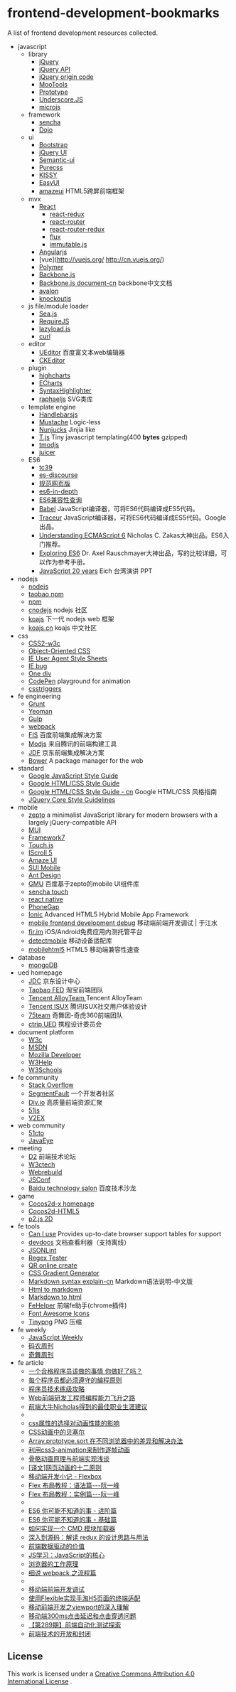 # frontend-development-bookmarks
A list of frontend development resources collected.

+ javascript
	+ library
		+ [jQuery](https://jquery.com/)
		+ [jQuery API](http://oscarotero.com/jquery/)
		+ [jQuery origin code](http://oscarotero.com/jquery/)
		+ [MooTools](http://mootools.net/)
		+ [Prototype](http://www.prototypejs.org/)
		+ [Underscore.JS](http://documentcloud.github.com/underscore/)
		+ [microjs](http://microjs.com/)
	+ framework
		+ [sencha](https://www.sencha.com/)
		+ [Dojo](http://dojotoolkit.org/)
	+ ui
		+ [Bootstrap](http://getbootstrap.com/)
		+ [jQuery UI](http://jqueryui.com/)
		+ [Semantic-ui](http://semantic-ui.com/)
		+ [Purecss](http://purecss.io/)
		+ [KISSY](http://docs.kissyui.com/)
		+ [EasyUI](http://www.jeasyui.com/)
		+ [amazeui](http://amazeui.org/) HTML5跨屏前端框架
	+ mvx
		+ [React](http://facebook.github.io/react/)
			+ [react-redux](https://github.com/reactjs/react-redux)
			+ [react-router](https://github.com/reactjs/react-router)
			+ [react-router-redux](https://github.com/reactjs/react-router-redux)
			+ [flux](https://github.com/facebook/flux)
			+ [immutable.js](https://facebook.github.io/immutable-js/)
		+ [Angularjs](https://angularjs.org/)
		+ [vue](http://vuejs.org/ http://cn.vuejs.org/)
		+ [Polymer](https://www.polymer-project.org/)
		+ [Backbone.js](http://backbonejs.org/)
		+ [Backbone.js document-cn](http://www.css88.com/doc/backbone/) backbone中文文档
		+ [avalon](http://avalonjs.github.io/)
		+ [knockoutjs](http://knockoutjs.com/)
	+ js file/module loader
		+ [Sea.js](http://seajs.org/)
		+ [RequireJS](http://www.requirejs.org/)
		+ [lazyload.js](https://github.com/rgrove/lazyload/)
		+ [curl](https://github.com/unscriptable/curl)
	+ editor
		+ [UEditor](http://ueditor.baidu.com/website/index.html) 百度富文本web编辑器
		+ [CKEditor](http://ckeditor.com/)
	+ plugin
		+ [highcharts](http://www.highcharts.com/)
		+ [ECharts](http://echarts.baidu.com/)
		+ [SyntaxHighlighter](http://alexgorbatchev.com/SyntaxHighlighter/)
		+ [raphaeljs](http://raphaeljs.com/) SVG类库
	+ template engine
		+ [Handlebarsjs](http://handlebarsjs.com/)
		+ [Mustache](https://mustache.github.io/) Logic-less
		+ [Nunjucks](http://mozilla.github.io/nunjucks/) Jinjia like
		+ [T.js](https://github.com/jasonmoo/t.js) Tiny javascript templating(400 **bytes** gzipped)
		+ [tmodjs](https://github.com/aui/tmodjs)
		+ [juicer](http://juicer.name/)
    + ES6
    	+ [tc39](https://github.com/tc39)
    	+ [es-discourse](http://es-discourse.com/)
    	+ [规范网页版](http://www.ecma-international.org/ecma-262/6.0/)
    	+ [es6-in-depth](https://hacks.mozilla.org/category/es6-in-depth/)
        + [ES6兼容性查询](http://kangax.github.io/compat-table/es6/)
        + [Babel](http://babeljs.io/) JavaScript编译器，可将ES6代码编译成ES5代码。
        + [Traceur](https://github.com/google/traceur-compiler) JavaScript编译器，可将ES6代码编译成ES5代码。Google出品。
        + [Understanding ECMAScript 6](https://leanpub.com/understandinges6/read) Nicholas C. Zakas大神出品。ES6入门推荐。
        + [Exploring ES6](http://exploringjs.com/es6/) Dr. Axel Rauschmayer大神出品，写的比较详细，可以作为参考手册。
		+ [JavaScript 20 years](http://brendaneich.github.io/ModernWeb.tw-2015/) Eich 台湾演讲 PPT
+ nodejs
	+ [nodejs](https://nodejs.org)
	+ [taobao npm](http://npm.taobao.org/)
	+ [npm](https://www.npmjs.com/)
	+ [cnodejs](https://cnodejs.org/) nodejs 社区
	+ [koajs](http://koajs.in/)  下一代 nodejs web 框架
	+ [koajs.cn](http://koa.rednode.cn/) koajs 中文社区
+ css
    + [CSS2-w3c](http://www.w3.org/TR/CSS2/)
	+ [Object-Oriented CSS](http://oocss.org/)
	+ [IE User Agent Style Sheets](http://www.iecss.com/)
	+ [IE bug](http://www.positioniseverything.net/explorer.html)
	+ [One div](http://one-div.com/)
	+ [CodePen](http://codepen.io/) playground for animation
	+ [csstriggers](http://csstriggers.com/)  
+ fe engineering
	+ [Grunt](http://gruntjs.com/)
	+ [Yeoman](http://yeoman.io/)
	+ [Gulp](http://gulpjs.com/)
	+ [webpack](https://webpack.github.io/)
	+ [FIS](http://fis.baidu.com/) 百度前端集成解决方案
	+ [Modjs](http://madscript.com/modjs/) 来自腾讯的前端构建工具
	+ [JDF](https://github.com/putaoshu/jdf/) 京东前端集成解决方案
	+ [Bower](http://bower.io/) A package manager for the web
+ standard
	+ [Google JavaScript Style Guide](http://google-styleguide.googlecode.com/svn/trunk/javascriptguide.xml)
	+ [Google HTML/CSS Style Guide](http://google-styleguide.googlecode.com/svn/trunk/htmlcssguide.xml)
	+ [Google HTML/CSS Style Guide - cn](https://github.com/romoo/google-html-css-style-guide) Google HTML/CSS 风格指南
	+ [JQuery Core Style Guidelines](http://contribute.jquery.org/style-guide/js/)
+ mobile
	+ [zepto](http://zeptojs.com/) a minimalist JavaScript library for modern browsers with a largely jQuery-compatible API
	+ [MUI](http://dev.dcloud.net.cn/mui/) 
	+ [Framework7](http://framework7.taobao.org/)
	+ [Touch.js](http://touch.code.baidu.com/) 
	+ [IScroll 5](http://cubiq.org/iscroll-5) 
	+ [Amaze UI](http://amazeui.org/) 
	+ [SUI Mobile](http://m.sui.taobao.org/) 
	+ [Ant Design](http://ant.design/) 
	+ [GMU](http://gmu.baidu.com/) 百度基于zepto的mobile UI组件库
	+ [sencha touch](http://docs.sencha.com/touch/)
	+ [react native](https://facebook.github.io/react-native/) 
	+ [PhoneGap](http://phonegap.com/)
	+ [Ionic](http://ionicframework.com/) Advanced HTML5 Hybrid Mobile App Framework
	+ [mobile frontend development debug](http://yujiangshui.com/multidevice-frontend-debug/) 移动端前端开发调试 | 于江水
	+ [fir.im](http://fir.im/) iOS/Android免费应用内测托管平台
	+ [detectmobile](http://detectmobilebrowsers.com/) 移动设备适配库
	+ [mobilehtml5](http://mobilehtml5.org/) HTML5 移动端兼容性速查
+ database
	+ [mongoDB](https://docs.mongodb.org/manual/)
+ ued homepage
	+ [JDC](http://jdc.jd.com/) 京东设计中心
	+ [Taobao FED](http://taobaofed.org/) 淘宝前端团队
	+ [Tencent AlloyTeam ](http://alloyteam.github.io/) Tencent AlloyTeam
	+ [Tencent ISUX](http://isux.tencent.com/) 腾讯ISUX社交用户体验设计
	+ [75team](http://www.75team.com/) 奇舞团-奇虎360前端团队
	+ [ctrip UED](http://ued.ctrip.com/blog/) 携程设计委员会
+ document platform
	+ [W3c](http://www.w3.org/)
	+ [MSDN](http://msdn.microsoft.com/zh-cn/library/)
	+ [Mozilla Developer](https://developer.mozilla.org/en-US/)
	+ [W3Help](http://www.w3help.org/zh-cn/)
	+ [W3Schools](http://www.w3schools.com/)
+ fe community
	+ [Stack Overflow](http://stackoverflow.com/)
	+ [SegmentFault](http://segmentfault.com/) 一个开发者社区
	+ [Div.io](http://div.io/) 高质量前端资源汇聚
	+ [51js](http://www.51js.com/) 
	+ [V2EX](https://v2ex.com) 
+ web community
	+ [51cto](http://www.51cto.com/)
	+ [JavaEye](http://www.javaeye.com/)
+ meeting
	+ [D2](http://d2forum.alibaba-inc.com/) 前端技术论坛
	+ [W3ctech](http://www.w3ctech.com/)
	+ [Webrebuild](http://www.webrebuild.org/)
	+ [JSConf](http://jsconf.cn/)
	+ [Baidu technology salon](http://www.infoq.com/cn/zones/baidu-salon/) 百度技术沙龙
+ game
	+ [Cocos2d-x homepage](http://cocos2d-x.org/)
	+ [Cocos2d-HTML5](http://cocos2d-x.org/npm/cocos2d-html5/index.html)
	+ [p2.js 2D](http://schteppe.github.io/p2.js/)
+ fe tools
	+ [Can I use](http://caniuse.com/) Provides up-to-date browser support tables for support
	+ [devdocs](http://devdocs.io/) 文档查看利器（支持离线）
	+ [JSONLint](http://jsonlint.com/)
	+ [Regex Tester](http://regexpal.com/)
	+ [QR online create](http://putaoshublog.sinaapp.com/lab/tool/qr.html)
	+ [CSS Gradient Generator](http://www.colorzilla.com/gradient-editor/)
	+ [Markdown syntax explain-cn](http://wowubuntu.com/markdown/) Markdown语法说明-中文版
	+ [Html to markdown](http://higrid.net/c-html2md.htm)
	+ [Markdown to html](http://putaoshublog.sinaapp.com/lab/markdown_js/index.html)
	+ [FeHelper](http://www.baidufe.com/fehelper) 前端fe助手(chrome插件)
	+ [Font Awesome Icons](http://fontawesome.io/icons/)
	+ [Tinypng](https://tinypng.com/) PNG 压缩
+ fe weekly
	+ [JavaScript Weekly](http://javascriptweekly.com/)
	+ [码农周刊](http://weekly.manong.io/)
	+ [奇舞周刊](http://old.75team.com/weekly/)
+ fe article
	+ [一个合格程序员该做的事情 你做好了吗？](http://www.vaikan.com/principles-of-good-programming/)
	+ [每个程序员都必须遵守的编程原则](http://fellow.51cto.com/art/200904/120527.htm)
	+ [程序员技术练级攻略](http://coolshell.cn/articles/4990.html)
	+ [Web前端研发工程师编程能力飞升之路](http://developer.51cto.com/art/201103/250777_all.htm)
	+ [前端大牛Nicholas得到的最佳职业生涯建议](http://blog.jobbole.com/53812/)
	+ []()	
	+ [css属性的选择对动画性能的影响](http://ued.ctrip.com/blog/css-properties-selection-influence-on-performance-of-animation.html)
	+ [CSS动画中的贝塞尔](http://ued.ctrip.com/blog/4362.html)
	+ [Array.prototype.sort 在不同浏览器中的差异和解决办法](http://ued.ctrip.com/blog/array-prototype-sort-differences-in-different-browsers-and-solution.html)
	+ [利用css3-animation来制作逐帧动画](https://www.qianduan.net/css3-animation/)
	+ [骨骼动画原理与前端实现浅谈](http://taobaofed.org/blog/2015/11/30/animation-bone/)
	+ [[译文]网页动画的十二原则](http://www.jianshu.com/p/1858a8733ba3)
	+ [移动端开发小记 - Flexbox](http://taobaofed.org/blog/2015/11/11/flexbox-in-mobile-web/)
	+ [Flex 布局教程：语法篇---阮一峰](http://mp.weixin.qq.com/s?__biz=MzA5NTM2MTEzNw==&mid=378100044&idx=1&sn=34f1acb5e3562a639e6fd2558c2f6363&scene=2&srcid=0920RhSf6ZuhqqlqydBsmU3y#rd)
	+ [Flex 布局教程：实例篇---阮一峰](http://mp.weixin.qq.com/s?__biz=MzA5NTM2MTEzNw==&mid=378856600&idx=1&sn=9c0a05cf0801e0ee066439303afc1dbf&scene=2&srcid=0921HARE3zZxeQ7JOzTMQC3u#rd)	
	+ []()	
	+ [ES6 你可能不知道的事 - 进阶篇](http://taobaofed.org/blog/2016/11/03/es6-advanced/)
	+ [ES6 你可能不知道的事 - 基础篇](http://taobaofed.org/blog/2016/07/22/es6-basics/)
	+ [如何实现一个 CMD 模块加载器](http://div.io/topic/1350)
	+ [深入到源码：解读 redux 的设计思路与用法](http://div.io/topic/1309)
	+ [前端数据驱动的价值](http://div.io/topic/1574)
	+ [JS学习：JavaScript的核心](http://ourjs.com/detail/529bc7e44c742ef031000002)
	+ [浏览器的工作原理](https://www.html5rocks.com/zh/tutorials/internals/howbrowserswork/)
	+ [细说 webpack 之流程篇](http://taobaofed.org/blog/2016/09/09/webpack-flow/)
	+ []()		
	+ [移动端前端开发调试](http://yujiangshui.com/multidevice-frontend-debug/)
	+ [使用Flexible实现手淘H5页面的终端适配](http://mp.weixin.qq.com/s?__biz=MzA5NTM2MTEzNw==&mid=422162281&idx=2&sn=b844c99c92475e281031263891f6fa8b&scene=2&srcid=1120CAtKpqUJdKGyOPqsb5AO#rd)
	+ [移动前端开发之viewport的深入理解](http://mp.weixin.qq.com/s?__biz=MzA5NTM2MTEzNw==&mid=388124021&idx=1&sn=175ee9b47b17dde0f30f6c42130ed5e2&scene=2&srcid=1001YjwDFG36IWOLzli79pqx#rd)
	+ [移动端300ms点击延迟和点击穿透问题](http://mp.weixin.qq.com/s?__biz=MzAxODE2MjM1MA==&mid=2651550872&idx=1&sn=a7bdcd025acb6e7c6af72628ee4d60a6&scene=2&srcid=052466AQdjGnswcK2B2NTTdO#rd)
	+ [【第289期】前端自动化测试探索](http://mp.weixin.qq.com/s?__biz=MjM5MTA1MjAxMQ==&mid=206866370&idx=1&sn=d077f69f3434d0cee86bdf486756f85b&scene=2#rd)
	+ [前端技术的开放和封闭](http://mp.weixin.qq.com/s?__biz=MzA5NTM2MTEzNw==&mid=382345737&idx=1&sn=cdd7ebcd937f9d9529c21cd8d23a8596&scene=2&srcid=0925vKTKxsusKSrmGpgVZiRf#rd)


## License

This work is licensed under a [Creative Commons Attribution 4.0 International License](http://creativecommons.org/licenses/by/4.0/) .

